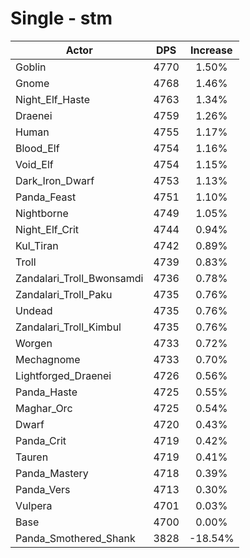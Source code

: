 # Single - stm
| Actor | DPS | Increase |
|---|:---:|:---:|
|Goblin|4770|1.50%|
|Gnome|4768|1.46%|
|Night_Elf_Haste|4763|1.34%|
|Draenei|4759|1.26%|
|Human|4755|1.17%|
|Blood_Elf|4754|1.16%|
|Void_Elf|4754|1.15%|
|Dark_Iron_Dwarf|4753|1.13%|
|Panda_Feast|4751|1.10%|
|Nightborne|4749|1.05%|
|Night_Elf_Crit|4744|0.94%|
|Kul_Tiran|4742|0.89%|
|Troll|4739|0.83%|
|Zandalari_Troll_Bwonsamdi|4736|0.78%|
|Zandalari_Troll_Paku|4735|0.76%|
|Undead|4735|0.76%|
|Zandalari_Troll_Kimbul|4735|0.76%|
|Worgen|4733|0.72%|
|Mechagnome|4733|0.70%|
|Lightforged_Draenei|4726|0.56%|
|Panda_Haste|4725|0.55%|
|Maghar_Orc|4725|0.54%|
|Dwarf|4720|0.43%|
|Panda_Crit|4719|0.42%|
|Tauren|4719|0.41%|
|Panda_Mastery|4718|0.39%|
|Panda_Vers|4713|0.30%|
|Vulpera|4701|0.03%|
|Base|4700|0.00%|
|Panda_Smothered_Shank|3828|-18.54%|
